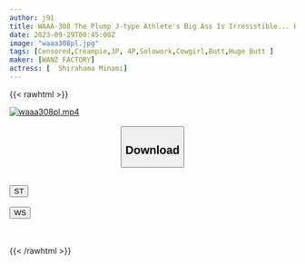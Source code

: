 ```yaml
---
author: j91
title: WAAA-308 The Plump J-type Athlete's Big Ass Is Irresistible... He Rubs His Dick Against Her Stuffy Bloomers As She Performs Squats To Strengthen Her Lower Body! Unable To Resist Each Other, They Thrust Up And Cum In Sweaty Piston Cowgirl Position Minami Shirahama
date: 2023-09-29T00:45:00Z
image: "waaa308pl.jpg"
tags: [Censored,Creampie,3P, 4P,Solowork,Cowgirl,Butt,Huge Butt	]
maker: [WANZ FACTORY]
actress: [	Shirahama Minami]
---
```



{{< rawhtml >}}

<div class="video" data-videoid="JJARo4JQ6rF6RA">
    <a href="javascript:;">
        <img src="https://my.j91.asia/posts/waaa308pl/waaa308pl.jpg" width="WIDTH" height="HEIGHT" alt="waaa308pl.mp4" loading="lazy">
    </a>
</div>

<script type="text/javascript" src="https://j91.asia/asset/on-demand-st.js"></script>

<br>
  <link rel="stylesheet" href="https://j91.asia/asset/bs5.css">
  
  <center>
  <button class="btn btn-primary" type="button" data-bs-toggle="collapse" data-bs-target=".multi-collapse" aria-expanded="false" aria-controls="multiCollapseExample1 multiCollapseExample2"><h2>Download</h2></button></center>
</p>
<div class="row">
  <div class="col">
    <div class="collapse multi-collapse" id="multiCollapseExample1">
      <div class="card card-body">
	      	      <br>
<div class="buttons">  
<a href="https://streamtape.to/v/JJARo4JQ6rF6RA"><button class="btn-hover color-3"><i class="fa fa-download"></i> ST</button></a></div>
    </div>
  </div>
</div>
  <div class="col">
    <div class="collapse multi-collapse" id="multiCollapseExample2">
      <div class="card card-body">
	      <br>
<div class="buttons">
    <a href="https://wolfstream.tv/7prd4xq56hw9"><button class="btn-hover color-9"><i class="fa fa-download"></i> WS</button></a></div>
<br><br>
      </div>
    </div>
  </div>
</div>

{{< /rawhtml >}}
